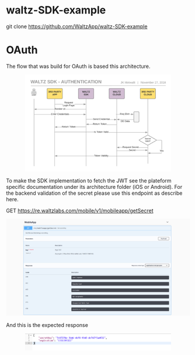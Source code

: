 # waltz-SDK-example

git clone https://github.com/WaltzApp/waltz-SDK-example

# OAuth

The flow that was build for OAuth is based this architecture. <p align="center">
  <img src="./oauth.png" width="400" title="Architecture OAuth">
</p>

To make the SDK implementation to fetch the JWT see the plateform specific documentation under its architecture folder (iOS or Android). For the backend validation of the secret please use this endpoint as describe here.

GET https://re.waltzlabs.com/mobile/v1/mobileapp/getSecret <p align="center">
  <img src="./endpoint.png" width="800" title="Architecture OAuth">
</p>

And this is the expected response <p align="center">
  <img src="./response.png" width="400" title="Architecture OAuth">
</p>
